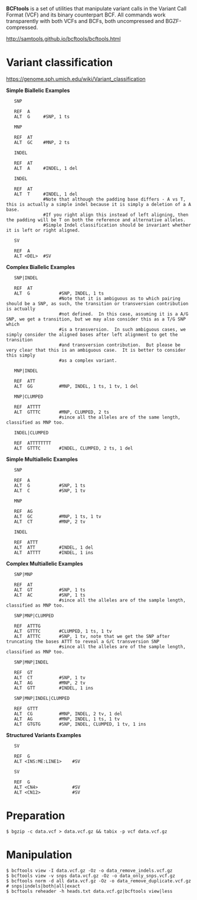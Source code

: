 **BCFtools** is a set of utilities that manipulate variant calls in the Variant Call Format (VCF) and its binary counterpart BCF. All commands work transparently with both VCFs and BCFs, both uncompressed and BGZF-compressed.

<http://samtools.github.io/bcftools/bcftools.html>

# Variant classification
<https://genome.sph.umich.edu/wiki/Variant_classification>

**Simple Biallelic Examples**
```
   SNP

   REF  A       
   ALT  G     #SNP, 1 ts  
```
```
   MNP

   REF  AT     
   ALT  GC    #MNP, 2 ts
```
```
   INDEL

   REF  AT      
   ALT  A     #INDEL, 1 del
```
```
   INDEL

   REF  AT      
   ALT  T     #INDEL, 1 del
              #Note that although the padding base differs - A vs T, this is actually a simple indel because it is simply a deletion of a A base.  
              #If you right align this instead of left aligning, then the padding will be T on both the reference and alternative alleles.
              #Simple Indel classification should be invariant whether it is left or right aligned.
```
```
   SV

   REF  A    
   ALT <DEL>  #SV
```



**Complex Biallelic Examples**
```
   SNP|INDEL

   REF  AT           
   ALT  G           #SNP, INDEL, 1 ts
                    #Note that it is ambiguous as to which pairing should be a SNP, as such, the transition or transversion contribution is actually
                    #not defined.  In this case, assuming it is a A/G SNP, we get a transition, but we may also consider this as a T/G SNP which
                    #is a transversion.  In such ambiguous cases, we simply consider the aligned bases after left alignment to get the transition
                    #and transversion contribution.  But please be very clear that this is an ambiguous case.  It is better to consider this simply
                    #as a complex variant.
```
```
   MNP|INDEL

   REF  ATT          
   ALT  GG          #MNP, INDEL, 1 ts, 1 tv, 1 del
```
```
   MNP|CLUMPED

   REF  ATTTT        
   ALT  GTTTC       #MNP, CLUMPED, 2 ts
                    #since all the alleles are of the same length, classified as MNP too.
```
```
   INDEL|CLUMPED

   REF  ATTTTTTTT    
   ALT  GTTTC       #INDEL, CLUMPED, 2 ts, 1 del
```

**Simple Multiallelic Examples**
```
   SNP

   REF  A       
   ALT  G           #SNP, 1 ts
   ALT  C           #SNP, 1 tv
```
```
   MNP

   REF  AG      
   ALT  GC          #MNP, 1 ts, 1 tv
   ALT  CT          #MNP, 2 tv 
```
```
   INDEL

   REF  ATTT    
   ALT  ATT         #INDEL, 1 del
   ALT  ATTTT       #INDEL, 1 ins
```

**Complex Multiallelic Examples**
```
   SNP|MNP

   REF  AT    
   ALT  GT          #SNP, 1 ts
   ALT  AC          #SNP, 1 ts
                    #since all the alleles are of the sample length, classified as MNP too.
```
```
   SNP|MNP|CLUMPED

   REF  ATTTG    
   ALT  GTTTC       #CLUMPED, 1 ts, 1 tv
   ALT  ATTTC       #SNP, 1 tv, note that we get the SNP after truncating the bases ATTT to reveal a G/C transversion SNP
                    #since all the alleles are of the sample length, classified as MNP too.
```
```
   SNP|MNP|INDEL

   REF  GT    
   ALT  CT          #SNP, 1 tv
   ALT  AG          #MNP, 2 tv
   ALT  GTT         #INDEL, 1 ins
```
```
   SNP|MNP|INDEL|CLUMPED

   REF  GTTT    
   ALT  CG          #MNP, INDEL, 2 tv, 1 del
   ALT  AG          #MNP, INDEL, 1 ts, 1 tv
   ALT  GTGTG       #SNP, INDEL, CLUMPED, 1 tv, 1 ins
```

**Structured Variants Examples**
```
   SV

   REF  G    
   ALT <INS:ME:LINE1>    #SV
```
```
   SV

   REF  G    
   ALT <CN4>             #SV
   ALT <CN12>            #SV
```

# Preparation
```
$ bgzip -c data.vcf > data.vcf.gz && tabix -p vcf data.vcf.gz
```

# Manipulation
```
$ bcftools view -I data.vcf.gz -Oz -o data_remove_indels.vcf.gz
$ bcftools view -v snps data.vcf.gz -Oz -o data_only_snps.vcf.gz
$ bcftools norm -d all data.vcf.gz -Oz -o data_remove_duplicate.vcf.gz  # snps|indels|both|all|exact
$ bcftools reheader -h heads.txt data.vcf.gz|bcftools view|less

```
